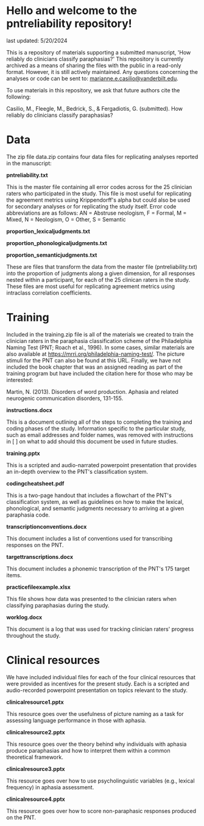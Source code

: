 # Hello and welcome to the pntreliability repository!
last updated: 5/20/2024

This is a repository of materials supporting a submitted manuscript, 'How reliably do clinicians classify paraphasias?' This repository is currently archived as a means of sharing the files with the public in a read-only format. However, it is still actively maintained. Any questions concerning the analyses or code can be sent to: marianne.e.casilio@vanderbilt.edu. 

To use materials in this repository, we ask that future authors cite the following:

Casilio, M., Fleegle, M., Bedrick, S., & Fergadiotis, G. (submitted). How reliably do clinicians classify paraphasias?

# Data
The zip file data.zip contains four data files for replicating analyses reported in the manuscript:

**pntreliability.txt**

This is the master file containing all error codes across for the 25 clinician raters who participated in the study. This file is most useful for replicating the agreement metrics using Krippendorff's alpha but could also be used for secondary analyses or for replicating the study itself. Error code abbreviations are as follows: AN = Abstruse neologism, F = Formal, M = Mixed, N = Neologism, O = Other, S = Semantic

**proportion_lexicaljudgments.txt**

**proportion_phonologicaljudgments.txt**

**proportion_semanticjudgments.txt**

These are files that transform the data from the master file (pntreliability.txt) into the proportion of judgments along a given dimension, for all responses nested within a participant, for each of the 25 clinican raters in the study. These files are most useful for replicating agreement metrics using intraclass correlation coefficients.

# Training
Included in the training.zip file is all of the materials we created to train the clinician raters in the paraphasia classification scheme of the Philadelphia Naming Test (PNT; Roach et al., 1996). In some cases, similar materials are also available at https://mrri.org/philadelphia-naming-test/. The picture stimuli for the PNT can also be found at this URL. Finally, we have not included the book chapter that was an assigned reading as part of the training program but have included the citation here for those who may be interested:

Martin, N. (2013). Disorders of word production. Aphasia and related neurogenic communication disorders, 131-155.

**instructions.docx**

This is a document outlining all of the steps to completing the training and coding phases of the study. Information specific to the particular study, such as email addresses and folder names, was removed with instructions in [ ] on what to add should this document be used in future studies. 

**training.pptx**

This is a scripted and audio-narrated powerpoint presentation that provides an in-depth overview to the PNT's classification system.

**codingcheatsheet.pdf**

This is a two-page handout that includes a flowchart of the PNT's classification system, as well as guidelines on how to make the lexical, phonological, and semantic judgments necessary to arriving at a given paraphasia code.

**transcriptionconventions.docx**

This document includes a list of conventions used for transcribing responses on the PNT. 

**targettranscriptions.docx**

This document includes a phonemic transcription of the PNT's 175 target items.

**practicefileexample.xlsx**

This file shows how data was presented to the clinician raters when classifying paraphasias during the study.

**worklog.docx**

This document is a log that was used for tracking clinician raters' progress throughout the study.

# Clinical resources
We have included individual files for each of the four clinical resources that were provided as incentives for the present study. Each is a scripted and audio-recorded powerpoint presentation on topics relevant to the study.

**clinicalresource1.pptx**

This resource goes over the usefulness of picture naming as a task for assessing language performance in those with aphasia.

**clinicalresource2.pptx**

This resource goes over the theory behind why individuals with aphasia produce paraphasias and how to interpret them within a common theoretical framework.

**clinicalresource3.pptx**

This resource goes over how to use psycholinguistic variables (e.g., lexical frequency) in aphasia assessment.

**clinicalresource4.pptx**

This resource goes over how to score non-paraphasic responses produced on the PNT.
